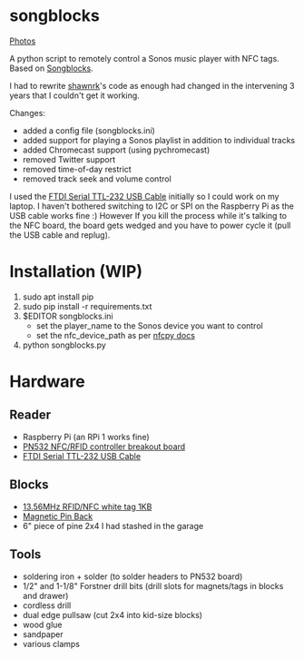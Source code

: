 songblocks
==========

[Photos](https://photos.app.goo.gl/X9JuzfnynkZGnmFb8)

A python script to remotely control a Sonos music player with NFC tags.
Based on [Songblocks](http://shawnrk.github.io/songblocks).
  
I had to rewrite [shawnrk](http://github.com/shawnrk)'s code as enough had changed in the intervening 3 years
that I couldn't get it working.

Changes:

* added a config file (songblocks.ini)
* added support for playing a Sonos playlist in addition to individual tracks
* added Chromecast support (using pychromecast)
* removed Twitter support
* removed time-of-day restrict
* removed track seek and volume control
  
I used the [FTDI Serial TTL-232 USB Cable](https://www.adafruit.com/product/70)
initially so I could work on my laptop.  I haven't bothered switching to I2C or
SPI on the Raspberry Pi as the USB cable works fine :)
However If you kill the process while it's
talking to the NFC board, the board gets wedged and you have to power cycle it
(pull the USB cable and replug).

# Installation (WIP)
1. sudo apt install pip
1. sudo pip install -r requirements.txt
1. $EDITOR songblocks.ini
   * set the player_name to the Sonos device you want to control
   * set the nfc_device_path as per [nfcpy docs](http://nfcpy.readthedocs.io/en/latest/overview.html)
1. python songblocks.py

# Hardware
## Reader
* Raspberry Pi (an RPi 1 works fine)
* [PN532 NFC/RFID controller breakout board](https://www.adafruit.com/product/364)
* [FTDI Serial TTL-232 USB Cable](https://www.adafruit.com/product/70)

## Blocks
* [13.56MHz RFID/NFC white tag 1KB](https://www.adafruit.com/product/360)
* [Magnetic Pin Back](https://www.adafruit.com/product/1170)
* 6" piece of pine 2x4 I had stashed in the garage

## Tools
* soldering iron + solder (to solder headers to PN532 board)
* 1/2" and 1-1/8" Forstner drill bits (drill slots for magnets/tags in blocks and drawer)
* cordless drill
* dual edge pullsaw (cut 2x4 into kid-size blocks)
* wood glue
* sandpaper
* various clamps
